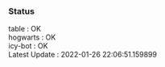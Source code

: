 ### Status


table : OK  
hogwarts : OK  
icy-bot : OK  
Latest Update : 2022-01-26 22:06:51.159899
